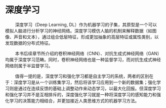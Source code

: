# 深度学习


&ensp;&ensp;&ensp;&ensp;
深度学习（Deep Learning, DL）作为机器学习的子集，其原型是一个可以模拟人脑进行分析学习的神经网络。深度学习模仿人脑的机制来解释数据（如图像、声音和文本），通过组合低层特征，形成更加抽象的高层特征或属性类别，以发现数据的分布式特征。

&ensp;&ensp;&ensp;&ensp;
本书后续章节所介绍的卷积神经网络（CNN）、对抗生成式神经网络（GAN）均属于深度学习范畴。同时，卷积神经网络也是一种监督学习，而对抗生成式神经网络则属于半监督学习。

&ensp;&ensp;&ensp;&ensp;
值得一提的是，深度学习和强化学习都是自主学习的系统，两者的区别在于：深度学习是从一个训练集学习，然后将该学习应用到一个新的数据集；强化学习则是通过在连续反馈的基础上调整动作来动态学习，以最大化回报。但深度学习和强化学习并不是互相排斥的，深度强化学习就是一种将深度学习的感知能力和强化学习的决策能力相结合，并更加接近人类思维方式的机器学习方法。
